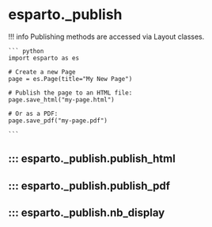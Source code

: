 # esparto._publish

!!! info
    Publishing methods are accessed via Layout classes.

    ``` python
    import esparto as es

    # Create a new Page
    page = es.Page(title="My New Page")

    # Publish the page to an HTML file:
    page.save_html("my-page.html")

    # Or as a PDF:
    page.save_pdf("my-page.pdf")

    ```

## ::: esparto._publish.publish_html

## ::: esparto._publish.publish_pdf

## ::: esparto._publish.nb_display

<br>
